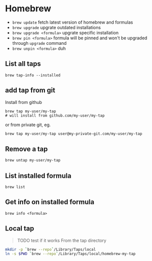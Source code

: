 # Homebrew

- `brew update` fetch latest version of homebrew and formulas
- `brew upgrade` upgrate outdated installations
- `brew upgrade <formula>` upgrate specific installation
- `brew pin <formula>` formula will be pinned and won't be upgraded through
  `upgrade` command
- `brew unpin <formula>` duh

## List all taps

```
brew tap-info --installed
```

## add tap from git
Install from github
```
brew tap my-user/my-tap
# will install from github.com/my-user/my-tap
```

or from private git, eg.
```bash
brew tap my-user/my-tap user@my-private-git.com/my-user/my-tap
```

## Remove a tap
```bash
brew untap my-user/my-tap 
```

## List installed formula
```
brew list
```

## Get info on installed formula
```
brew info <formula>
```

## Local tap

> TODO test if it works
From the tap directory
```bash
mkdir -p `brew --repo`/Library/Taps/local
ln -s $PWD `brew --repo`/Library/Taps/local/homebrew-my-tap
```

